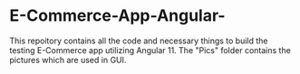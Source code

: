 # E-Commerce-App-Angular-
This repoitory contains all the code and necessary things to build the testing E-Commerce app utilizing Angular 11.
The "Pics" folder contains the pictures which are used in GUI.
